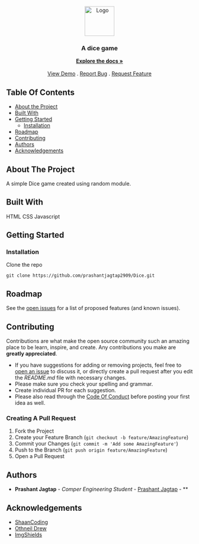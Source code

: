 <br/>
<p align="center">
  <a href="https://github.com/prashantjagtap2909/Dice">
    <img src="images/logo.png" alt="Logo" width="80" height="80">
  </a>

  <h3 align="center">A dice game </h3>

  <p align="center">
    <a href="https://github.com/prashantjagtap2909/Dice"><strong>Explore the docs »</strong></a>
    <br/>
    <br/>
    <a href="https://github.com/prashantjagtap2909/Dice">View Demo</a>
    .
    <a href="https://github.com/prashantjagtap2909/Dice/issues">Report Bug</a>
    .
    <a href="https://github.com/prashantjagtap2909/Dice/issues">Request Feature</a>
  </p>
</p>



## Table Of Contents

* [About the Project](#about-the-project)
* [Built With](#built-with)
* [Getting Started](#getting-started)
  * [Installation](#installation)
* [Roadmap](#roadmap)
* [Contributing](#contributing)
* [Authors](#authors)
* [Acknowledgements](#acknowledgements)

## About The Project

A simple Dice game created using random module.

## Built With

HTML
CSS
Javascript

## Getting Started


### Installation


 Clone the repo

```
git clone https://github.com/prashantjagtap2909/Dice.git
```


## Roadmap

See the [open issues](https://github.com/prashantjagtap2909/Dice/issues) for a list of proposed features (and known issues).

## Contributing

Contributions are what make the open source community such an amazing place to be learn, inspire, and create. Any contributions you make are **greatly appreciated**.
* If you have suggestions for adding or removing projects, feel free to [open an issue](https://github.com/prashantjagtap2909/Dice/issues/new) to discuss it, or directly create a pull request after you edit the *README.md* file with necessary changes.
* Please make sure you check your spelling and grammar.
* Create individual PR for each suggestion.
* Please also read through the [Code Of Conduct](https://github.com/prashantjagtap2909/Dice/blob/main/CODE_OF_CONDUCT.md) before posting your first idea as well.

### Creating A Pull Request

1. Fork the Project
2. Create your Feature Branch (`git checkout -b feature/AmazingFeature`)
3. Commit your Changes (`git commit -m 'Add some AmazingFeature'`)
4. Push to the Branch (`git push origin feature/AmazingFeature`)
5. Open a Pull Request

## Authors

* **Prashant Jagtap** - *Comper Engineering Student* - [Prashant Jagtap](https://github.com/prashantjagtap2909/) - **

## Acknowledgements

* [ShaanCoding](https://github.com/ShaanCoding/)
* [Othneil Drew](https://github.com/othneildrew/Best-README-Template)
* [ImgShields](https://shields.io/)
